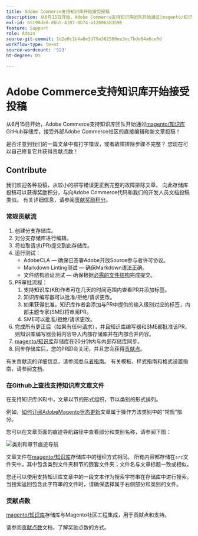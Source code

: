 ```yaml
---
title: Adobe Commerce支持知识库开始接受投稿
description: 从6月15日开始，Adobe Commerce支持知识库团队开始通过[magento/知识库](https://github.com/magento/knowledge-base) GitHub存储库接受外部Adobe Commerce社区的直接编辑和新文章投稿！
exl-id: b5198de0-d6b5-4107-8b74-a12606583596
feature: Support
role: Admin
source-git-commit: 1d2e0c1b4a8e3d79a362500ee3ec7bde84a6ce0d
workflow-type: tm+mt
source-wordcount: '523'
ht-degree: 0%

---
```


# Adobe Commerce支持知识库开始接受投稿

从6月15日开始，Adobe Commerce支持知识库团队开始通过[magento/知识库](https://github.com/magento/knowledge-base) GitHub存储库，接受外部Adobe Commerce社区的直接编辑和新文章投稿！

是否注意到我们的一篇文章中有打字错误，或者故障排除步骤不完整？
您现在可以自己修复它并获得贡献点数！

## Contribute

我们欢迎各种投稿，从较小的拼写错误更正到完整的故障排除文章。 向此存储库投稿可以获得奖励积分，与向Adobe Commerce代码和我们的开发人员文档投稿类似。 有关详细信息，请参阅[贡献奖励积分](https://github.com/magento/knowledge-base/blob/main/docs/contribution-points.md)。

### 常规贡献流

1. 创建分支存储库。
1. 对分支存储库进行编辑。
1. 将拉取请求(PR)提交到此存储库。
1. 运行测试：
   * AdobeCLA — 确保已签署Adobe开放Source参与者许可协议。
   * Markdown Linting测试 — 确保Markdown语法正确。
   * 文件结构验证测试 — 确保根据[必需的文件结构](https://github.com/magento/knowledge-base/blob/main/.github/CONTRIBUTING.md#file_structure)完成提交。
1. PR审批流程：
   1. 支持知识库(KB)作者可在几天的时间范围内查看PR并添加标签。
   1. 知识库编写器可以批准/拒绝/请求更改。
   1. 如果获得批准，知识库作者会添加与PR中提供的输入级别对应的标签，内部主题专家(SME)将审阅PR。
   1. SME可以批准/拒绝/请求更改。
1. 完成所有更正后（如果有任何请求），并且知识库编写器和SME都批准该PR，则知识库编写器会将内容导入内部存储库并在内部合并内容。
1. [magento/知识库](https://github.com/magento/knowledge-base)存储库在20分钟内与内部存储库同步。
1. 同步存储库后，您的PR即会关闭，并且您会获得[贡献点](#contribution-points)。

有关贡献流的详细信息，请参阅[参与者指南](https://github.com/magento/knowledge-base/blob/main/.github/CONTRIBUTING.md)。
有关模板、样式指南和格式设置指南，请参阅[文档](https://github.com/magento/knowledge-base/tree/main/docs)。

### 在Github上查找支持知识库文章文件

在支持知识库(KB)中，文章以节的形式组织，节以类别的形式排列。

例如，[如何订阅AdobeMagento状态更新](/help/how-to/general/how-to-subscribe-to-adobe-magento-status-updates.md)文章属于操作方法类别中的“常规”部分。

您可以在文章页面的痕迹导航路径中查看部分和类别名称，请参阅下图：

![类别和章节痕迹导航](assets/breadcrumbs.png)

文章文件在[magento/知识库](https://github.com/magento/knowledge-base)存储库中的组织方式相同。
所有内容都存储在`src`文件夹中，其中包含类别文件夹和节的嵌套文件夹；文件名与文章标题一致或相似。

您还可以使用支持知识库文章中的一段文本作为搜索字符串在存储库中进行搜索。 当搜索返回包含此字符串的文件时，请确保选择属于右侧部分和类别的文件。

### 贡献点数

[magento/知识库](https://github.com/magento/knowledge-base)存储库与Magento社区工程集成，用于贡献点和支持。

请参阅[贡献点数](https://github.com/magento/knowledge-base/blob/main/docs/contribution-points.md)文档，了解奖励点数的方式。
